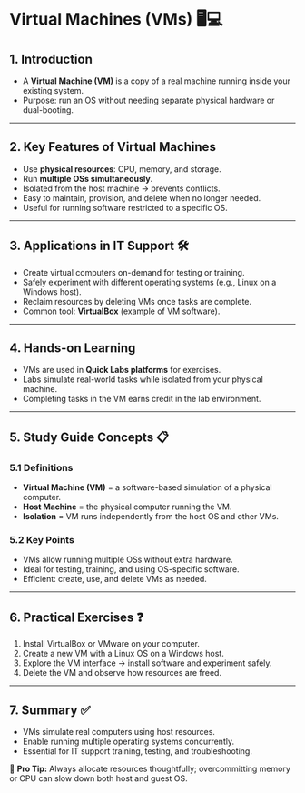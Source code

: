 # Virtual Machines (VMs) 🖥️💻

## 1. Introduction
- A **Virtual Machine (VM)** is a copy of a real machine running inside your existing system.  
- Purpose: run an OS without needing separate physical hardware or dual-booting.

---

## 2. Key Features of Virtual Machines
- Use **physical resources**: CPU, memory, and storage.  
- Run **multiple OSs simultaneously**.  
- Isolated from the host machine → prevents conflicts.  
- Easy to maintain, provision, and delete when no longer needed.  
- Useful for running software restricted to a specific OS.  

---

## 3. Applications in IT Support 🛠️
- Create virtual computers on-demand for testing or training.  
- Safely experiment with different operating systems (e.g., Linux on a Windows host).  
- Reclaim resources by deleting VMs once tasks are complete.  
- Common tool: **VirtualBox** (example of VM software).

---

## 4. Hands-on Learning
- VMs are used in **Quick Labs platforms** for exercises.  
- Labs simulate real-world tasks while isolated from your physical machine.  
- Completing tasks in the VM earns credit in the lab environment.  

---

## 5. Study Guide Concepts 📋

### 5.1 Definitions
- **Virtual Machine (VM)** = a software-based simulation of a physical computer.  
- **Host Machine** = the physical computer running the VM.  
- **Isolation** = VM runs independently from the host OS and other VMs.  

### 5.2 Key Points
- VMs allow running multiple OSs without extra hardware.  
- Ideal for testing, training, and using OS-specific software.  
- Efficient: create, use, and delete VMs as needed.  

---

## 6. Practical Exercises ❓
1. Install VirtualBox or VMware on your computer.  
2. Create a new VM with a Linux OS on a Windows host.  
3. Explore the VM interface → install software and experiment safely.  
4. Delete the VM and observe how resources are freed.  

---

## 7. Summary ✅
- VMs simulate real computers using host resources.  
- Enable running multiple operating systems concurrently.  
- Essential for IT support training, testing, and troubleshooting.  

🔑 **Pro Tip:** Always allocate resources thoughtfully; overcommitting memory or CPU can slow down both host and guest OS.


